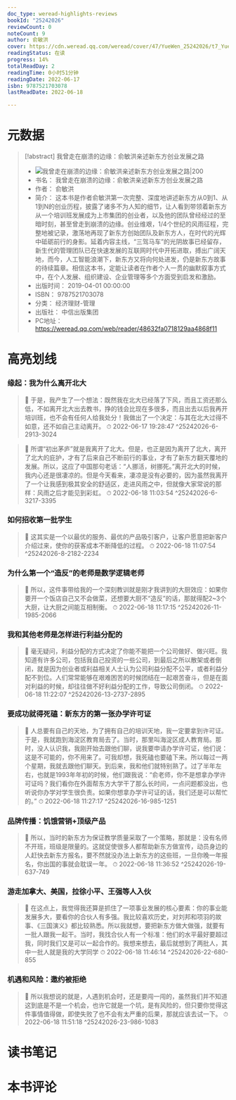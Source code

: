 ```yaml
---
doc_type: weread-highlights-reviews
bookId: "25242026"
reviewCount: 0
noteCount: 9
author: 俞敏洪
cover: https://cdn.weread.qq.com/weread/cover/47/YueWen_25242026/t7_YueWen_25242026.jpg
readingStatus: 在读
progress: 14%
totalReadDay: 2
readingTime: 0小时51分钟
readingDate: 2022-06-17
isbn: 9787521703078
lastReadDate: 2022-06-18

---
```

# 元数据
> [!abstract] 我曾走在崩溃的边缘：俞敏洪亲述新东方创业发展之路
> - ![ 我曾走在崩溃的边缘：俞敏洪亲述新东方创业发展之路|200](https://cdn.weread.qq.com/weread/cover/47/YueWen_25242026/t7_YueWen_25242026.jpg)
> - 书名： 我曾走在崩溃的边缘：俞敏洪亲述新东方创业发展之路
> - 作者： 俞敏洪
> - 简介： 这本书是作者俞敏洪第一次完整、深度地讲述新东方从0到1、从1到N的创业历程，披露了诸多不为人知的细节，让人看到带领着新东方从一个培训班发展成为上市集团的创业者，以及他的团队曾经经过的至暗时刻，甚至曾走到崩溃的边缘。创业维艰，1/4个世纪的风雨征程，完整地被记录，激荡地再现了新东方创始团队及新东方人，在时代的光辉中砥砺前行的身影。延着内容主线，“三驾马车”的光阴故事已经留存，新生代的管理团队已在快速发展的互联网时代中开拓进取，搏出广阔天地，而今，人工智能浪潮下，新东方又将向何处进发，仍是新东方故事的待续篇章。相信这本书，定能让读者在作者个人一贯的幽默叙事方式中，在个人发展、组织建设、企业管理等多个方面受到启发和激励。
> - 出版时间： 2019-04-01 00:00:00
> - ISBN： 9787521703078
> - 分类： 经济理财-管理
> - 出版社： 中信出版集团
> - PC地址：https://weread.qq.com/web/reader/48632fa0718129aa4868f11

# 高亮划线

### 缘起：我为什么离开北大

> 📌 于是，我产生了一个想法：既然我在北大已经落了下风，而且工资还那么低，不如离开北大出去教书，挣的钱会比现在多很多，而且出去以后我再开培训班，也不会有任何人给我处分！我做出了一个决定：与其在北大过得不如意，还不如自己主动离开。 
> ⏱ 2022-06-17 19:28:47 ^25242026-6-2913-3024

> 📌 所谓“初出茅庐”就是我离开了北大。但是，也正是因为离开了北大，离开了北大的庇护，才有了后来自己不断前行的事业，才有了新东方翻天覆地的发展。所以，这应了中国那句老话：“人挪活，树挪死。”离开北大的时候，我内心还是很凄凉的。但是今天看来，凄凉是没有必要的，因为虽然我离开了一个让我感到极其安全的舒适区，走进风雨之中，但就像大家常说的那样：风雨之后才能见到彩虹。 
> ⏱ 2022-06-18 11:03:54 ^25242026-6-3217-3395

### 如何招收第一批学生

> 📌 这其实是一个以最优的服务、最优的产品吸引客户，让客户愿意把新客户介绍过来，使你的获客成本不断降低的过程。 
> ⏱ 2022-06-18 11:07:54 ^25242026-8-2182-2234

### 为什么第一个“造反”的老师是数学逻辑老师

> 📌 所以，这件事带给我的一个深刻教训就是刚才我讲到的大厨效应：如果你要开一个饭店自己又不会做菜，还想要大厨不“造反”的话，那就得配2~3个大厨，让大厨之间能互相制衡。 
> ⏱ 2022-06-18 11:17:15 ^25242026-11-1985-2066

### 我和其他老师是怎样进行利益分配的

> 📌 毫无疑问，利益分配的方式决定了你能不能把一个公司做好、做兴旺。我知道有许多公司，包括我自己投资的一些公司，到最后之所以散架或者倒闭，就是因为创业者或利益相关人士认为公司利益分配不公平，或者利益分配不到位。人们常常能够在艰难困苦的时候团结在一起艰苦奋斗，但是在面对利益的时候，却往往做不好利益分配的工作，导致公司倒闭。 
> ⏱ 2022-06-18 11:22:07 ^25242026-13-2737-2895

### 要成功就得死磕：新东方的第一张办学许可证

> 📌 人总要有自己的天地，为了拥有自己的培训天地，我一定要拿到许可证。于是，我就跑到海淀区教育局去了。当时，那里叫海淀区成人教育局。那时，没人认识我，我刚开始去跟他们聊，说我要申请办学许可证，他们说：这是不可能的，你不用来了。可我却想，我死磕也要磕下来。所以每过一两个星期，我就去跟他们聊天。到后来，我和他们就特别熟了。过了半年左右，也就是1993年年初的时候，他们跟我说：“俞老师，你不是想拿办学许可证吗？我们看你在外面帮东方大学干了那么长时间，一点问题都没出，也听说你办学对学生很负责。如果你想拿办学许可证的话，我们还是可以帮忙的。” 
> ⏱ 2022-06-18 11:27:17 ^25242026-16-985-1251

### 品牌传播：饥饿营销+顶级产品

> 📌 所以，当时的新东方为保证教学质量采取了一个策略，那就是：没有名师不开班，班级是限量的。这就促使很多人都帮助新东方做宣传，动员身边的人赶快去新东方报名，要不然就没办法上新东方的这些班，一旦你晚一年报名，你出国的事就会耽误一年。 
> ⏱ 2022-06-18 11:36:52 ^25242026-19-637-749

### 游走加拿大、美国，拉徐小平、王强等人入伙

> 📌 在这点上，我觉得我还算是抓住了一项事业发展的核心要素：你的事业能发展多大，要看你的合伙人有多强。我比较喜欢历史，对刘邦和项羽的故事、《三国演义》都比较熟悉。所以我就想，要把新东方做大做强，就要有一批人跟我一起干。当时，我找合伙人有一个标准：他们的水平最好要超过我，同时我们又是可以一起合作的。我想来想去，最后就想到了两批人，其中一批人就是我的大学同学 
> ⏱ 2022-06-18 11:46:14 ^25242026-22-680-855

### 机遇和风险：邀约被拒绝

> 📌 所以我想说的就是，人遇到机会时，还是要闯一闯的，虽然我们并不知道这到底是不是一个机会，也许它就是一个坑，是有风险的，但只要你觉得这件事情值得做，即使失败了也不会有太严重的后果，那就应该去试一下。 
> ⏱ 2022-06-18 11:51:18 ^25242026-23-986-1083

# 读书笔记

# 本书评论

